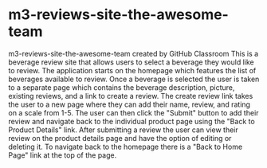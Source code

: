 # m3-reviews-site-the-awesome-team
m3-reviews-site-the-awesome-team created by GitHub Classroom
This is a beverage review site that allows users to select a beverage they would like to review. 
The application starts on the homepage which features the list of beverages available to review.
Once a beverage is selected the user is taken to a separate page which contains the beverage description, picture, existing reviews, and a link to create a review.
The create review link takes the user to a new page where they can add their name, review, and rating on a scale from 1-5.
The user can then click the "Submit" button to add their review and navigate back to the individual product page using the "Back to Product Details" link.
After submitting a review the user can view their review on the product details page and have the option of editing or deleting it.
To navigate back to the homepage there is a "Back to Home Page" link at the top of the page.

